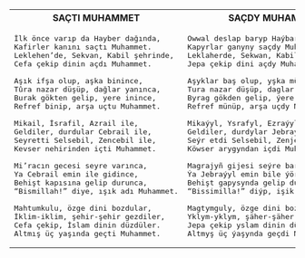 <table>
<tr>
<th> SAÇTI MUHAMMET </th>
<th> SAÇDY MUHAMMET </th>
</tr>
<tr>
<td>

<pre>
İlk önce varıp da Hayber dağında,
Kafirler kanını saçtı Muhammet.
Leklehen’de, Sekvan, Kabil şehrinde,
Cefa çekip dinin açdı Muhammet.

Aşık ifşa olup, aşka binince,
Tûra nazar düşüp, dağlar yanınca,
Burak gökten gelip, yere inince,
Refref binip, arşa uçtu Muhammet.

Mikail, İsrafil, Azrail ile,
Geldiler, durdular Cebrail ile,
Seyretti Selsebil, Zencebil ile,
Kevser nehirinden içti Muhammet.

Mi’racın gecesi seyre varınca,
Ya Cebrail emin ile gidince,
Behişt kapısına gelip durunca,
“Bismillah!” diye, ışık adı Muhammet.

Mahtumkulu, özge dini bozdular,
İklim-iklim, şehir-şehir gezdiler,
Cefa çekip, İslam dinin düzdüler.
Altmış üç yaşında geçti Muhammet.
</pre>

</td>
<td>

<pre>
Owwal deslap baryp Haýbar dagynda,
Kapyrlar ganyny saçdy Muhammet.
Leklaherde, Sekwan, Kabil şährinde,
Jepa çekip dini açdy Muhammet.

Aşyklar baş olup, yşka münende,
Tura nazar düşüp, daglar ýananda,
Byrag gökden gelip, ýere inende,
Refref münüp, arşa uçdy Muhammet.

Mikaýyl, Ysrafyl, Ezraýyl bile,
Geldiler, durdylar Jebraýyl bile,
Seýr etdi Selsebil, Zenjebil bile,
Köwser arygyndan içdi Muhammet.

Magrajyñ gijesi seýre baranda,
Ýa Jebraýyl emin bile ýörende,
Behişt gapysynda gelip duranda,
“Bissimilla!” diýp, işik açdy Muhammet.

Magtymguly, özge dini bozdular,
Yklym-yklym, şäher-şäher gezdiler,
Jepa çekip yslam dinin düzdüler,
Altmyş üç ýaşynda geçdi Muhammet.
</pre>

</td>
</tr>
</table>
